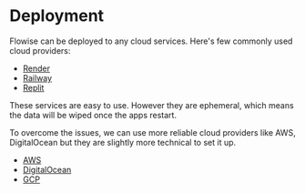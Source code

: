 # Deployment

Flowise can be deployed to any cloud services. Here's few commonly used cloud providers:

- [Render](render.md)
- [Railway](railway.md)
- [Replit](replit.md)

These services are easy to use. However they are ephemeral, which means the data will be wiped once the apps restart.&#x20;

To overcome the issues, we can use more reliable cloud providers like AWS, DigitalOcean but they are slightly more technical to set it up.

- [AWS](aws.md)
- [DigitalOcean](digital-ocean.md)
- [GCP](gcp.md)
